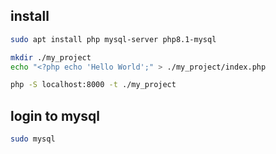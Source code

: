 ## install
```bash
sudo apt install php mysql-server php8.1-mysql

mkdir ./my_project
echo "<?php echo 'Hello World';" > ./my_project/index.php

php -S localhost:8000 -t ./my_project
```


## login to mysql
```bash
sudo mysql
```
